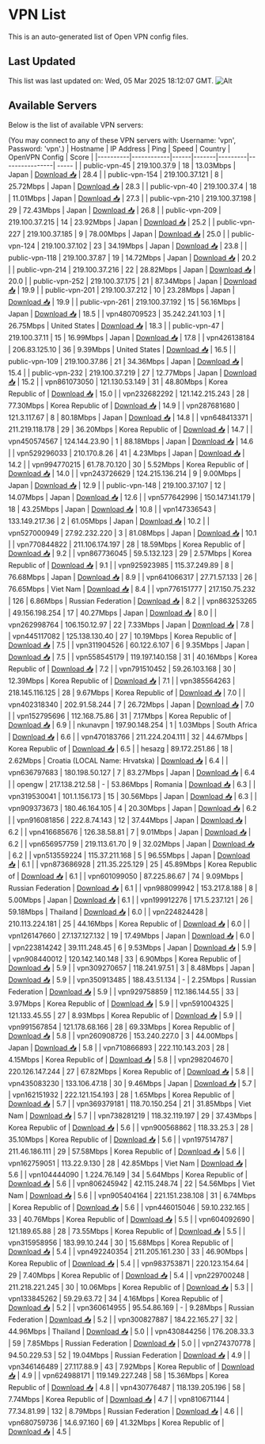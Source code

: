 # VPN List

This is an auto-generated list of Open VPN config files.

## Last Updated

This list was last updated on: Wed, 05 Mar 2025 18:12:07 GMT.
![Alt](https://repobeats.axiom.co/api/embed/186b98318ef1479477931607c1ad7d823f12451f.svg "Repobeats analytics image")

## Available Servers

Below is the list of available VPN servers:

(You may connect to any of these VPN servers with: Username: 'vpn', Password: 'vpn'.)
| Hostname | IP Address | Ping | Speed | Country | OpenVPN Config | Score |
|----------|------------|------|-------|---------|----------------| ----- |
| public-vpn-45 | 219.100.37.9 | 18 | 13.03Mbps | Japan | [Download 📥](./configs/server_0_JP.ovpn) | 28.4 |
| public-vpn-154 | 219.100.37.121 | 8 | 25.72Mbps | Japan | [Download 📥](./configs/server_1_JP.ovpn) | 28.3 |
| public-vpn-40 | 219.100.37.4 | 18 | 11.01Mbps | Japan | [Download 📥](./configs/server_2_JP.ovpn) | 27.3 |
| public-vpn-210 | 219.100.37.198 | 29 | 72.43Mbps | Japan | [Download 📥](./configs/server_3_JP.ovpn) | 26.8 |
| public-vpn-209 | 219.100.37.215 | 14 | 23.92Mbps | Japan | [Download 📥](./configs/server_4_JP.ovpn) | 25.2 |
| public-vpn-227 | 219.100.37.185 | 9 | 78.00Mbps | Japan | [Download 📥](./configs/server_5_JP.ovpn) | 25.0 |
| public-vpn-124 | 219.100.37.102 | 23 | 34.19Mbps | Japan | [Download 📥](./configs/server_6_JP.ovpn) | 23.8 |
| public-vpn-118 | 219.100.37.87 | 19 | 14.72Mbps | Japan | [Download 📥](./configs/server_7_JP.ovpn) | 20.2 |
| public-vpn-214 | 219.100.37.216 | 22 | 28.82Mbps | Japan | [Download 📥](./configs/server_8_JP.ovpn) | 20.0 |
| public-vpn-252 | 219.100.37.175 | 21 | 87.34Mbps | Japan | [Download 📥](./configs/server_9_JP.ovpn) | 19.9 |
| public-vpn-201 | 219.100.37.212 | 10 | 23.28Mbps | Japan | [Download 📥](./configs/server_10_JP.ovpn) | 19.9 |
| public-vpn-261 | 219.100.37.192 | 15 | 56.16Mbps | Japan | [Download 📥](./configs/server_11_JP.ovpn) | 18.5 |
| vpn480709523 | 35.242.241.103 | 1 | 26.75Mbps | United States | [Download 📥](./configs/server_12_US.ovpn) | 18.3 |
| public-vpn-47 | 219.100.37.11 | 15 | 16.99Mbps | Japan | [Download 📥](./configs/server_13_JP.ovpn) | 17.8 |
| vpn426138184 | 206.83.125.10 | 36 | 9.39Mbps | United States | [Download 📥](./configs/server_14_US.ovpn) | 16.5 |
| public-vpn-109 | 219.100.37.86 | 21 | 34.36Mbps | Japan | [Download 📥](./configs/server_15_JP.ovpn) | 15.4 |
| public-vpn-232 | 219.100.37.219 | 27 | 12.77Mbps | Japan | [Download 📥](./configs/server_16_JP.ovpn) | 15.2 |
| vpn861073050 | 121.130.53.149 | 31 | 48.80Mbps | Korea Republic of | [Download 📥](./configs/server_17_KR.ovpn) | 15.0 |
| vpn232682292 | 121.142.215.243 | 28 | 77.30Mbps | Korea Republic of | [Download 📥](./configs/server_18_KR.ovpn) | 14.9 |
| vpn287681680 | 121.3.117.67 | 8 | 80.18Mbps | Japan | [Download 📥](./configs/server_19_JP.ovpn) | 14.8 |
| vpn648413371 | 211.219.118.178 | 29 | 36.20Mbps | Korea Republic of | [Download 📥](./configs/server_20_KR.ovpn) | 14.7 |
| vpn450574567 | 124.144.23.90 | 1 | 88.18Mbps | Japan | [Download 📥](./configs/server_21_JP.ovpn) | 14.6 |
| vpn529296033 | 210.170.8.26 | 41 | 4.23Mbps | Japan | [Download 📥](./configs/server_22_JP.ovpn) | 14.2 |
| vpn994770215 | 61.78.70.120 | 30 | 5.52Mbps | Korea Republic of | [Download 📥](./configs/server_23_KR.ovpn) | 14.0 |
| vpn243726629 | 124.215.136.214 | 9 | 9.00Mbps | Japan | [Download 📥](./configs/server_24_JP.ovpn) | 12.9 |
| public-vpn-148 | 219.100.37.107 | 12 | 14.07Mbps | Japan | [Download 📥](./configs/server_25_JP.ovpn) | 12.6 |
| vpn577642996 | 150.147.141.179 | 18 | 43.25Mbps | Japan | [Download 📥](./configs/server_26_JP.ovpn) | 10.8 |
| vpn147336543 | 133.149.217.36 | 2 | 61.05Mbps | Japan | [Download 📥](./configs/server_27_JP.ovpn) | 10.2 |
| vpn527000949 | 27.92.232.220 | 3 | 81.08Mbps | Japan | [Download 📥](./configs/server_28_JP.ovpn) | 10.1 |
| vpn770844822 | 211.106.174.197 | 28 | 18.59Mbps | Korea Republic of | [Download 📥](./configs/server_29_KR.ovpn) | 9.2 |
| vpn867736045 | 59.5.132.123 | 29 | 2.57Mbps | Korea Republic of | [Download 📥](./configs/server_30_KR.ovpn) | 9.1 |
| vpn925923985 | 115.37.249.89 | 8 | 76.68Mbps | Japan | [Download 📥](./configs/server_31_JP.ovpn) | 8.9 |
| vpn641066317 | 27.71.57.133 | 26 | 76.65Mbps | Viet Nam | [Download 📥](./configs/server_32_VN.ovpn) | 8.4 |
| vpn776151777 | 217.150.75.232 | 126 | 6.86Mbps | Russian Federation | [Download 📥](./configs/server_33_RU.ovpn) | 8.2 |
| vpn863253265 | 49.156.198.254 | 17 | 40.27Mbps | Japan | [Download 📥](./configs/server_34_JP.ovpn) | 8.0 |
| vpn262998764 | 106.150.12.97 | 22 | 7.33Mbps | Japan | [Download 📥](./configs/server_35_JP.ovpn) | 7.8 |
| vpn445117082 | 125.138.130.40 | 27 | 10.19Mbps | Korea Republic of | [Download 📥](./configs/server_36_KR.ovpn) | 7.5 |
| vpn311904526 | 60.122.6.107 | 6 | 9.35Mbps | Japan | [Download 📥](./configs/server_37_JP.ovpn) | 7.5 |
| vpn558545179 | 119.197.140.158 | 31 | 40.16Mbps | Korea Republic of | [Download 📥](./configs/server_38_KR.ovpn) | 7.2 |
| vpn791510452 | 59.26.103.168 | 30 | 12.39Mbps | Korea Republic of | [Download 📥](./configs/server_39_KR.ovpn) | 7.1 |
| vpn385564263 | 218.145.116.125 | 28 | 9.67Mbps | Korea Republic of | [Download 📥](./configs/server_40_KR.ovpn) | 7.0 |
| vpn402318340 | 202.91.58.244 | 7 | 26.72Mbps | Japan | [Download 📥](./configs/server_41_JP.ovpn) | 7.0 |
| vpn152795696 | 112.168.75.86 | 31 | 7.17Mbps | Korea Republic of | [Download 📥](./configs/server_42_KR.ovpn) | 6.9 |
| nkunavpn | 197.90.148.254 | 1 | 1.03Mbps | South Africa | [Download 📥](./configs/server_43_ZA.ovpn) | 6.6 |
| vpn470183766 | 211.224.204.111 | 32 | 44.67Mbps | Korea Republic of | [Download 📥](./configs/server_44_KR.ovpn) | 6.5 |
| hesazg | 89.172.251.86 | 18 | 2.62Mbps | Croatia (LOCAL Name: Hrvatska) | [Download 📥](./configs/server_45_HR.ovpn) | 6.4 |
| vpn636797683 | 180.198.50.127 | 7 | 83.27Mbps | Japan | [Download 📥](./configs/server_46_JP.ovpn) | 6.4 |
| opengw | 217.138.212.58 | - | 53.86Mbps | Romania | [Download 📥](./configs/server_47_RO.ovpn) | 6.3 |
| vpn319530041 | 101.1.156.173 | 15 | 30.56Mbps | Japan | [Download 📥](./configs/server_48_JP.ovpn) | 6.3 |
| vpn909373673 | 180.46.164.105 | 4 | 20.30Mbps | Japan | [Download 📥](./configs/server_49_JP.ovpn) | 6.2 |
| vpn916081856 | 222.8.74.143 | 12 | 37.44Mbps | Japan | [Download 📥](./configs/server_50_JP.ovpn) | 6.2 |
| vpn416685676 | 126.38.58.81 | 7 | 9.01Mbps | Japan | [Download 📥](./configs/server_51_JP.ovpn) | 6.2 |
| vpn656957759 | 219.113.61.70 | 9 | 32.02Mbps | Japan | [Download 📥](./configs/server_52_JP.ovpn) | 6.2 |
| vpn513559224 | 115.37.211.168 | 5 | 96.55Mbps | Japan | [Download 📥](./configs/server_53_JP.ovpn) | 6.1 |
| vpn873686928 | 211.35.225.129 | 25 | 45.89Mbps | Korea Republic of | [Download 📥](./configs/server_54_KR.ovpn) | 6.1 |
| vpn601099050 | 87.225.86.67 | 74 | 9.09Mbps | Russian Federation | [Download 📥](./configs/server_55_RU.ovpn) | 6.1 |
| vpn988099942 | 153.217.8.188 | 8 | 5.00Mbps | Japan | [Download 📥](./configs/server_56_JP.ovpn) | 6.1 |
| vpn199912276 | 171.5.237.121 | 26 | 59.18Mbps | Thailand | [Download 📥](./configs/server_57_TH.ovpn) | 6.0 |
| vpn224824428 | 210.113.224.181 | 25 | 44.16Mbps | Korea Republic of | [Download 📥](./configs/server_58_KR.ovpn) | 6.0 |
| vpn126147660 | 27.137.127.132 | 19 | 17.49Mbps | Japan | [Download 📥](./configs/server_59_JP.ovpn) | 6.0 |
| vpn223814242 | 39.111.248.45 | 6 | 9.53Mbps | Japan | [Download 📥](./configs/server_60_JP.ovpn) | 5.9 |
| vpn908440012 | 120.142.140.148 | 33 | 6.90Mbps | Korea Republic of | [Download 📥](./configs/server_61_KR.ovpn) | 5.9 |
| vpn309270657 | 118.241.97.51 | 3 | 8.48Mbps | Japan | [Download 📥](./configs/server_62_JP.ovpn) | 5.9 |
| vpn350913485 | 188.43.51.134 | - | 2.25Mbps | Russian Federation | [Download 📥](./configs/server_63_RU.ovpn) | 5.9 |
| vpn929758859 | 112.186.144.55 | 33 | 3.97Mbps | Korea Republic of | [Download 📥](./configs/server_64_KR.ovpn) | 5.9 |
| vpn591004325 | 121.133.45.55 | 27 | 8.93Mbps | Korea Republic of | [Download 📥](./configs/server_65_KR.ovpn) | 5.9 |
| vpn991567854 | 121.178.68.166 | 28 | 69.33Mbps | Korea Republic of | [Download 📥](./configs/server_66_KR.ovpn) | 5.8 |
| vpn260908726 | 153.240.227.0 | 3 | 44.00Mbps | Japan | [Download 📥](./configs/server_67_JP.ovpn) | 5.8 |
| vpn710866893 | 222.110.143.203 | 28 | 4.15Mbps | Korea Republic of | [Download 📥](./configs/server_68_KR.ovpn) | 5.8 |
| vpn298204670 | 220.126.147.244 | 27 | 67.82Mbps | Korea Republic of | [Download 📥](./configs/server_69_KR.ovpn) | 5.8 |
| vpn435083230 | 133.106.47.18 | 30 | 9.46Mbps | Japan | [Download 📥](./configs/server_70_JP.ovpn) | 5.7 |
| vpn162151932 | 222.121.154.193 | 28 | 1.65Mbps | Korea Republic of | [Download 📥](./configs/server_71_KR.ovpn) | 5.7 |
| vpn369379181 | 118.70.150.254 | 21 | 31.85Mbps | Viet Nam | [Download 📥](./configs/server_72_VN.ovpn) | 5.7 |
| vpn738281219 | 118.32.119.197 | 29 | 37.43Mbps | Korea Republic of | [Download 📥](./configs/server_73_KR.ovpn) | 5.6 |
| vpn900568862 | 118.33.25.3 | 28 | 35.10Mbps | Korea Republic of | [Download 📥](./configs/server_74_KR.ovpn) | 5.6 |
| vpn197514787 | 211.46.186.111 | 29 | 57.58Mbps | Korea Republic of | [Download 📥](./configs/server_75_KR.ovpn) | 5.6 |
| vpn162759051 | 113.22.9.130 | 28 | 42.85Mbps | Viet Nam | [Download 📥](./configs/server_76_VN.ovpn) | 5.6 |
| vpn104444090 | 1.224.76.149 | 34 | 5.64Mbps | Korea Republic of | [Download 📥](./configs/server_77_KR.ovpn) | 5.6 |
| vpn806245942 | 42.115.248.74 | 22 | 54.56Mbps | Viet Nam | [Download 📥](./configs/server_78_VN.ovpn) | 5.6 |
| vpn905404164 | 221.151.238.108 | 31 | 6.74Mbps | Korea Republic of | [Download 📥](./configs/server_79_KR.ovpn) | 5.6 |
| vpn446015046 | 59.10.232.165 | 33 | 40.76Mbps | Korea Republic of | [Download 📥](./configs/server_80_KR.ovpn) | 5.5 |
| vpn604092690 | 121.189.65.88 | 28 | 73.55Mbps | Korea Republic of | [Download 📥](./configs/server_81_KR.ovpn) | 5.5 |
| vpn315958956 | 183.99.10.244 | 30 | 15.68Mbps | Korea Republic of | [Download 📥](./configs/server_82_KR.ovpn) | 5.4 |
| vpn492240354 | 211.205.161.230 | 33 | 46.90Mbps | Korea Republic of | [Download 📥](./configs/server_83_KR.ovpn) | 5.4 |
| vpn983753871 | 220.123.154.64 | 29 | 7.40Mbps | Korea Republic of | [Download 📥](./configs/server_84_KR.ovpn) | 5.4 |
| vpn229700248 | 211.218.221.245 | 30 | 10.06Mbps | Korea Republic of | [Download 📥](./configs/server_85_KR.ovpn) | 5.3 |
| vpn133845262 | 59.29.63.72 | 34 | 4.16Mbps | Korea Republic of | [Download 📥](./configs/server_86_KR.ovpn) | 5.2 |
| vpn360614955 | 95.54.86.169 | - | 9.28Mbps | Russian Federation | [Download 📥](./configs/server_87_RU.ovpn) | 5.2 |
| vpn300827887 | 184.22.165.27 | 32 | 44.96Mbps | Thailand | [Download 📥](./configs/server_88_TH.ovpn) | 5.0 |
| vpn430844256 | 176.208.33.3 | 59 | 7.85Mbps | Russian Federation | [Download 📥](./configs/server_89_RU.ovpn) | 5.0 |
| vpn274370778 | 94.50.229.53 | 52 | 19.04Mbps | Russian Federation | [Download 📥](./configs/server_90_RU.ovpn) | 4.9 |
| vpn346146489 | 27.117.88.9 | 43 | 7.92Mbps | Korea Republic of | [Download 📥](./configs/server_91_KR.ovpn) | 4.9 |
| vpn624988171 | 119.149.227.248 | 58 | 15.36Mbps | Korea Republic of | [Download 📥](./configs/server_92_KR.ovpn) | 4.8 |
| vpn430776487 | 118.139.205.196 | 58 | 7.74Mbps | Korea Republic of | [Download 📥](./configs/server_93_KR.ovpn) | 4.7 |
| vpn810671144 | 77.34.81.99 | 132 | 8.79Mbps | Russian Federation | [Download 📥](./configs/server_94_RU.ovpn) | 4.6 |
| vpn680759736 | 14.6.97.160 | 69 | 41.32Mbps | Korea Republic of | [Download 📥](./configs/server_95_KR.ovpn) | 4.5 |
